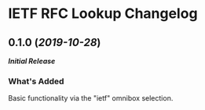 # IETF RFC Lookup Changelog

## 0.1.0 (_2019-10-28_)

_**Initial Release**_

### What's Added

Basic functionality via the "ietf" omnibox selection.

<!--
### What's Fixed

### Known Issues
-->
